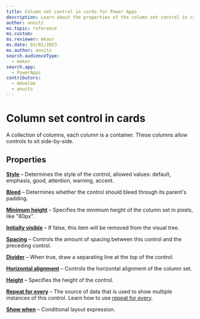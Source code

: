 ```yaml
---
title: Column set control in cards for Power Apps
description: Learn about the properties of the column set control in cards for Power Apps.
author: anuitz
ms.topic: reference
ms.custom: 
ms.reviewer: mkaur
ms.date: 03/01/2023
ms.author: anuitz
search.audienceType:
  - maker
search.app:
  - PowerApps
contributors:
  - mduelae
  - anuitz
---
```


# Column set control in cards

A collection of columns, each column is a container. These columns allow controls to sit side-by-side.

## Properties

**[Style](control-reference.md#s)** – Determines the style of the control, allowed values: default, emphasis, good, attention, warning, accent.

**[Bleed](control-reference.md#b)** – Determines whether the control should bleed through its parent's padding.

**[Minimum height](control-reference.md#m)** – Specifies the minimum height of the column set in pixels, like "80px".

**[Initially visible](control-reference.md#i)** – If false, this item will be removed from the visual tree.

**[Spacing](control-reference.md#s)** – Controls the amount of spacing between this control and the preceding control.

**[Divider](control-reference.md#d)** – When true, draw a separating line at the top of the control.

**[Horizontal alignment](control-reference.md#h)** – Controls the horizontal alignment of the column set.

**[Height](control-reference.md#h)** – Specifies the height of the control.

**[Repeat for every](control-reference.md#r)** – The source of data that is used to show multiple instances of this control. Learn how to use [repeat for every](repeat-for-every.md).


**[Show when](control-reference.md#s)** – Conditional layout expression.
